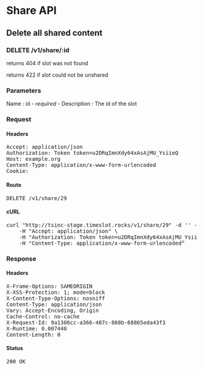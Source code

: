# Share API

## Delete all shared content

### DELETE /v1/share/:id

returns 404 if slot was not found

returns 422 if slot could not be unshared



### Parameters

Name : id *- required -*
Description : The id of the slot

### Request

#### Headers

<pre>Accept: application/json
Authorization: Token token=u2DRqImnXdy64xAsAjMU_YsiieQ
Host: example.org
Content-Type: application/x-www-form-urlencoded
Cookie: </pre>

#### Route

<pre>DELETE /v1/share/29</pre>

#### cURL

<pre class="request">curl &quot;http://tsinc-stage.timeslot.rocks/v1/share/29&quot; -d &#39;&#39; -X DELETE \
	-H &quot;Accept: application/json&quot; \
	-H &quot;Authorization: Token token=u2DRqImnXdy64xAsAjMU_YsiieQ&quot; \
	-H &quot;Content-Type: application/x-www-form-urlencoded&quot;</pre>

### Response

#### Headers

<pre>X-Frame-Options: SAMEORIGIN
X-XSS-Protection: 1; mode=block
X-Content-Type-Options: nosniff
Content-Type: application/json
Vary: Accept-Encoding, Origin
Cache-Control: no-cache
X-Request-Id: 9a1306cc-a366-487c-860b-68865eda43f3
X-Runtime: 0.007440
Content-Length: 0</pre>

#### Status

<pre>200 OK</pre>

